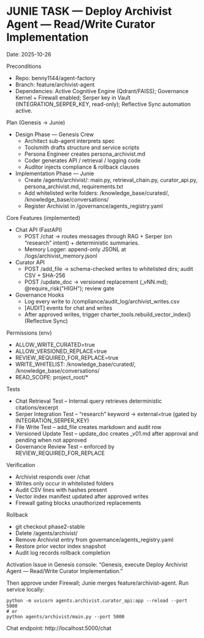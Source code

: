 # JUNIE TASK — Deploy Archivist Agent — Read/Write Curator Implementation

Date: 2025-10-26

Preconditions
- Repo: benny1144/agent-factory
- Branch: feature/archivist-agent
- Dependencies: Active Cognitive Engine (Qdrant/FAISS); Governance Kernel + Firewall enabled; Serper key in Vault (INTEGRATION_SERPER_KEY, read-only); Reflective Sync automation active.

Plan (Genesis → Junie)
- Design Phase — Genesis Crew
  - Architect sub-agent interprets spec
  - Toolsmith drafts structure and service scripts
  - Persona Engineer creates persona_archivist.md
  - Coder generates API / retrieval / logging code
  - Auditor injects compliance & rollback clauses
- Implementation Phase — Junie
  - Create /agents/archivist/: main.py, retrieval_chain.py, curator_api.py, persona_archivist.md, requirements.txt
  - Add whitelisted write folders: /knowledge_base/curated/, /knowledge_base/conversations/
  - Register Archivist in /governance/agents_registry.yaml

Core Features (implemented)
- Chat API (FastAPI)
  - POST /chat → routes messages through RAG + Serper (on “research” intent) + deterministic summaries.
  - Memory Logger: append-only JSONL at /logs/archivist_memory.jsonl
- Curator API
  - POST /add_file → schema-checked writes to whitelisted dirs; audit CSV + SHA-256
  - POST /update_doc → versioned replacement (_vNN.md); @require_risk("HIGH"); review gate
- Governance Hooks
  - Log every write to /compliance/audit_log/archivist_writes.csv
  - [AUDIT] events for chat and writes
  - After approved writes, trigger charter_tools.rebuild_vector_index() (Reflective Sync)

Permissions (env)
- ALLOW_WRITE_CURATED=true
- ALLOW_VERSIONED_REPLACE=true
- REVIEW_REQUIRED_FOR_REPLACE=true
- WRITE_WHITELIST: /knowledge_base/curated/, /knowledge_base/conversations/
- READ_SCOPE: project_root/*

Tests
- Chat Retrieval Test – Internal query retrieves deterministic citations/excerpt
- Serper Integration Test – “research” keyword → external=true (gated by INTEGRATION_SERPER_KEY)
- File Write Test – add_file creates markdown and audit row
- Versioned Update Test – update_doc creates _v01.md after approval and pending when not approved
- Governance Review Test – enforced by REVIEW_REQUIRED_FOR_REPLACE

Verification
- Archivist responds over /chat
- Writes only occur in whitelisted folders
- Audit CSV lines with hashes present
- Vector index manifest updated after approved writes
- Firewall gating blocks unauthorized replacements

Rollback
- git checkout phase2-stable
- Delete /agents/archivist/
- Remove Archivist entry from governance/agents_registry.yaml
- Restore prior vector index snapshot
- Audit log records rollback completion

Activation
Issue in Genesis console:
“Genesis, execute Deploy Archivist Agent — Read/Write Curator Implementation.”

Then approve under Firewall; Junie merges feature/archivist-agent. Run service locally:

```
python -m uvicorn agents.archivist.curator_api:app --reload --port 5000
# or
python agents/archivist/main.py --port 5000
```

Chat endpoint: http://localhost:5000/chat

